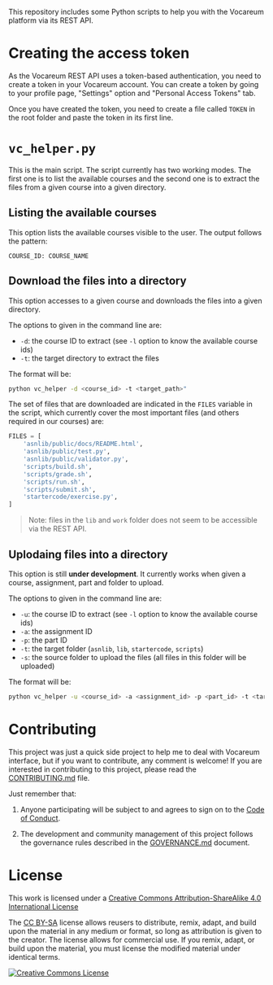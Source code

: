 This repository includes some Python scripts to help you with the Vocareum platform via its REST API.

# Creating the access token

As the Vocareum REST API uses a token-based authentication, you need to create a token in your Vocareum account. You can create a token by going to your profile page, "Settings" option and "Personal Access Tokens" tab. 

Once you have created the token, you need to create a file called `TOKEN` in the root folder and paste the token in its first line.

# `vc_helper.py`

This is the main script. The script currently has two working modes. The first one is to list the available courses and the second one is to extract the files from a given course into a given directory.

## Listing the available courses

This option lists the available courses visible to the user. The output follows the pattern:

```
COURSE_ID: COURSE_NAME
```

## Download the files into a directory

This option accesses to a given course and downloads the files into a given directory. 

The options to given in the command line are:
* `-d`: the course ID to extract (see `-l` option to know the available course ids)
* `-t`: the target directory to extract the files

The format will be:

```bash
python vc_helper -d <course_id> -t <target_path>"
```

The set of files that are downloaded are indicated in the `FILES` variable in the script, which currently cover the most important files (and others required in our courses) are:

```python
FILES = [
    'asnlib/public/docs/README.html',
    'asnlib/public/test.py',
    'asnlib/public/validator.py',
    'scripts/build.sh',
    'scripts/grade.sh',
    'scripts/run.sh',
    'scripts/submit.sh',
    'startercode/exercise.py',
]
```

> Note: files in the `lib` and `work` folder does not seem to be accessible via the REST API.

## Uplodaing files into a directory

This option is still **under development**. It currently works when given a course, assignment, part and folder to upload.

The options to given in the command line are:
* `-u`: the course ID to extract (see `-l` option to know the available course ids)
* `-a`: the assignment ID
* `-p`: the part ID
* `-t`: the target folder (`asnlib`, `lib`, `startercode`, `scripts`)
* `-s`: the source folder to upload the files (all files in this folder will be uploaded)

The format will be:

```bash
python vc_helper -u <course_id> -a <assignment_id> -p <part_id> -t <target_folder> -s <source_folder>"
```

# Contributing

This project was just a quick side project to help me to deal with Vocareum interface, but if you want to contribute, any comment is welcome! If you are interested in contributing to this project, please read the [CONTRIBUTING.md](CONTRIBUTING.md) file.

Just remember that:

1. Anyone participating will be subject to and agrees to sign on to the [Code of Conduct](CODE_OF_CONDUCT.md).

2. The development and community management of this project follows the governance rules described in the [GOVERNANCE.md](GOVERNANCE.md) document.

# License

This work is licensed under a <a rel="license" href="http://creativecommons.org/licenses/by-sa/4.0/">Creative Commons Attribution-ShareAlike 4.0 International License</a>

The [CC BY-SA](https://creativecommons.org/licenses/by-sa/4.0/) license allows reusers to distribute, remix, adapt, and build upon the material in any medium or format, so long as attribution is given to the creator. The license allows for commercial use. If you remix, adapt, or build upon the material, you must license the modified material under identical terms.

<a rel="license" href="http://creativecommons.org/licenses/by-sa/4.0/"><img alt="Creative Commons License" style="border-width:0" src="https://i.creativecommons.org/l/by-sa/4.0/88x31.png" /></a>

